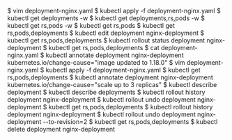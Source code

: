 $ vim deployment-nginx.yaml 
$ kubectl apply -f deployment-nginx.yaml 
$ kubectl get deployments -w
$ kubectl get deployments,rs,pods -w
$ kubectl get rs,pods -w
$ kubectl get rs,pods
$ kubectl get rs,pods,deployments
$ kubectl edit deployment nginx-deployment
$ kubectl get rs,pods,deployments
$ kubectl rollout status deployment nginx-deployment
$ kubectl get rs,pods,deployments
$ cat deployment-nginx.yaml 
$ kubectl annotate deployment nginx-deployment kubernetes.io/change-cause="image updated to 1.18.0"
$ vim deployment-nginx.yaml 
$ kubectl apply -f deployment-nginx.yaml 
$ kubectl get rs,pods,deployments
$ kubectl annotate deployment nginx-deployment kubernetes.io/change-cause="scale up to 3 replicas"
$ kubectl describe deployment
$ kubectl describe deployments
$ kubectl rollout history deployment nginx-deployment
$ kubectl rollout undo deployment nginx-deployment
$ kubectl get rs,pods,deployments
$ kubectl rollout history deployment nginx-deployment
$ kubectl rollout undo deployment nginx-deployment --to-revision=2
$ kubectl get rs,pods,deployments
$ kubectl delete deployment nginx-deployment
